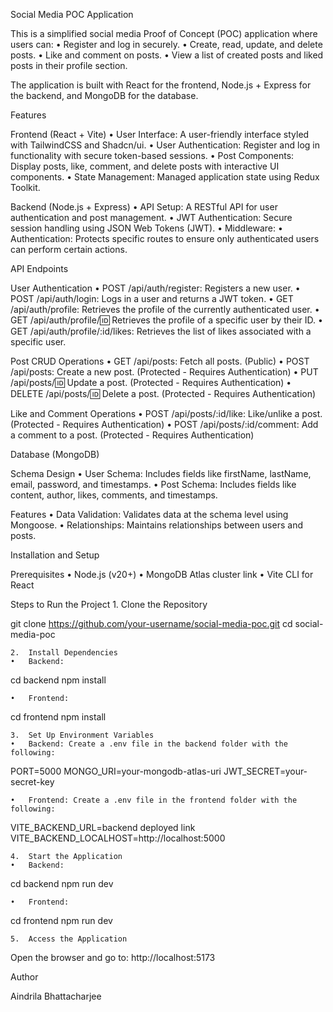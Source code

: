 
Social Media POC Application

This is a simplified social media Proof of Concept (POC) application where users can:
	•	Register and log in securely.
	•	Create, read, update, and delete posts.
	•	Like and comment on posts.
	•	View a list of created posts and liked posts in their profile section.

The application is built with React for the frontend, Node.js + Express for the backend, and MongoDB for the database.

Features

Frontend (React + Vite)
	•	User Interface: A user-friendly interface styled with TailwindCSS and Shadcn/ui.
	•	User Authentication: Register and log in functionality with secure token-based sessions.
	•	Post Components: Display posts, like, comment, and delete posts with interactive UI components.
	•	State Management: Managed application state using Redux Toolkit.

Backend (Node.js + Express)
	•	API Setup: A RESTful API for user authentication and post management.
	•	JWT Authentication: Secure session handling using JSON Web Tokens (JWT).
	•	Middleware:
	•	Authentication: Protects specific routes to ensure only authenticated users can perform certain actions.

API Endpoints

User Authentication
	•	POST /api/auth/register: Registers a new user.
	•	POST /api/auth/login: Logs in a user and returns a JWT token.
	•	GET /api/auth/profile: Retrieves the profile of the currently authenticated user.
	•	GET /api/auth/profile/:id: Retrieves the profile of a specific user by their ID.
	•	GET /api/auth/profile/:id/likes: Retrieves the list of likes associated with a specific user.

Post CRUD Operations
	•	GET /api/posts: Fetch all posts. (Public)
	•	POST /api/posts: Create a new post. (Protected - Requires Authentication)
	•	PUT /api/posts/:id: Update a post. (Protected - Requires Authentication)
	•	DELETE /api/posts/:id: Delete a post. (Protected - Requires Authentication)

Like and Comment Operations
	•	POST /api/posts/:id/like: Like/unlike a post. (Protected - Requires Authentication)
	•	POST /api/posts/:id/comment: Add a comment to a post. (Protected - Requires Authentication)

Database (MongoDB)

Schema Design
	•	User Schema: Includes fields like firstName, lastName, email, password, and timestamps.
	•	Post Schema: Includes fields like content, author, likes, comments, and timestamps.

Features
	•	Data Validation: Validates data at the schema level using Mongoose.
	•	Relationships: Maintains relationships between users and posts.

Installation and Setup

Prerequisites
	•	Node.js (v20+)
	•	MongoDB Atlas cluster link
	•	Vite CLI for React

Steps to Run the Project
	1.	Clone the Repository

git clone https://github.com/your-username/social-media-poc.git
cd social-media-poc


	2.	Install Dependencies
	•	Backend:

cd backend
npm install


	•	Frontend:

cd frontend
npm install


	3.	Set Up Environment Variables
	•	Backend: Create a .env file in the backend folder with the following:

PORT=5000
MONGO_URI=your-mongodb-atlas-uri
JWT_SECRET=your-secret-key


	•	Frontend: Create a .env file in the frontend folder with the following:

VITE_BACKEND_URL=backend deployed link
VITE_BACKEND_LOCALHOST=http://localhost:5000


	4.	Start the Application
	•	Backend:

cd backend
npm run dev


	•	Frontend:

cd frontend
npm run dev


	5.	Access the Application
Open the browser and go to: http://localhost:5173

Author

Aindrila Bhattacharjee

